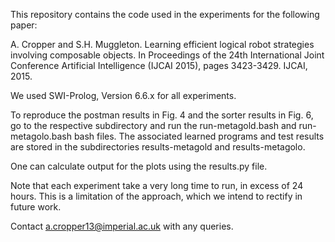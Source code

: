 This repository contains the code used in the experiments for the following paper:

A. Cropper and S.H. Muggleton. Learning efficient logical robot strategies involving composable objects. In Proceedings of the 24th International Joint Conference Artificial Intelligence (IJCAI 2015), pages 3423-3429. IJCAI, 2015.

We used SWI-Prolog, Version 6.6.x for all experiments.

To reproduce the postman results in Fig. 4 and the sorter results in Fig. 6, go to the respective subdirectory and run the run-metagold.bash and run-metagolo.bash bash files. The associated learned programs and test results are stored in the subdirectories results-metagold and results-metagolo.

One can calculate output for the plots using the results.py file.

Note that each experiment take a very long time to run, in excess of 24 hours. This is a limitation of the approach, which we intend to rectify in future work.

Contact a.cropper13@imperial.ac.uk with any queries.

